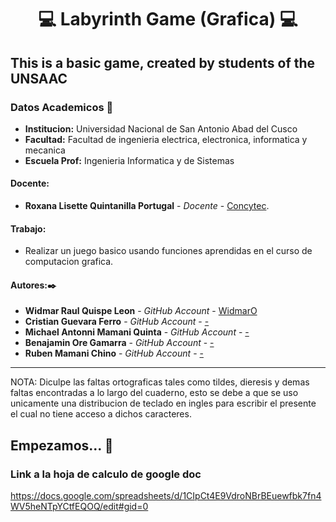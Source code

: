 # **<center> 💻 Labyrinth Game (Grafica) 💻 </center>**

## This is a basic game, created by students of the UNSAAC

### Datos Academicos 📖

- **Institucion:** Universidad Nacional de San Antonio Abad del Cusco
- **Facultad:** Facultad de ingenieria electrica, electronica, informatica y mecanica
- **Escuela Prof:** Ingenieria Informatica y de Sistemas

#### Docente:

- **Roxana Lisette Quintanilla Portugal** - _Docente_ - [Concytec](http://directorio.concytec.gob.pe/appDirectorioCTI/VerDatosInvestigador.do;jsessionid=a64a00668b861c4a52fdead99791?id_investigador=40930).

#### Trabajo:

- Realizar un juego basico usando funciones aprendidas en el curso de computacion grafica.

#### Autores:✒️

- **Widmar Raul Quispe Leon** - _GitHub Account_ - [WidmarO](https://github.com/WidmarO)
- **Cristian Guevara Ferro** - _GitHub Account_ - [-](https://github.com/Melanie279)
- **Michael Antonni Mamani Quinta** - _GitHub Account_ - [-](https://github.com/Nadiabeth15)
- **Benajamin Ore Gamarra** - _GitHub Account_ - [-](https://github.com/-)
- **Ruben Mamani Chino** - _GitHub Account_ - [-](https://github.com/-adiabeth15)

---

NOTA: Diculpe las faltas ortograficas tales como tildes, dieresis y demas faltas encontradas a lo largo del cuaderno, esto se debe a que se uso unicamente una distribucion de teclado en ingles para escribir el presente el cual no tiene acceso a dichos caracteres.

## Empezamos... 🚀

### Link a la hoja de calculo de google doc

https://docs.google.com/spreadsheets/d/1CIpCt4E9VdroNBrBEuewfbk7fn4WV5heNTpYCtfEQOQ/edit#gid=0
